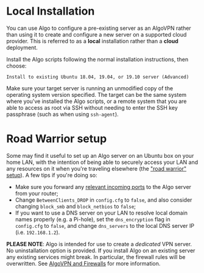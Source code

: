 # Local Installation

You can use Algo to configure a pre-existing server as an AlgoVPN rather than using it to create and configure a new server on a supported cloud provider. This is referred to as a **local** installation rather than a **cloud** deployment.

Install the Algo scripts following the normal installation instructions, then choose:
```
Install to existing Ubuntu 18.04, 19.04, or 19.10 server (Advanced)
```
Make sure your target server is running an unmodified copy of the operating system version specified. The target can be the same system where you've installed the Algo scripts, or a remote system that you are able to access as root via SSH without needing to enter the SSH key passphrase (such as when using `ssh-agent`).

# Road Warrior setup

Some may find it useful to set up an Algo server on an Ubuntu box on your home LAN, with the intention of being able to securely access your LAN and any resources on it when you're traveling elsewhere (the ["road warrior" setup](https://en.wikipedia.org/wiki/Road_warrior_(computing))). A few tips if you're doing so:
- Make sure you forward any [relevant incoming ports](/docs/firewalls.md#external-firewall) to the Algo server from your router;
- Change `BetweenClients_DROP` in `config.cfg` to `false`, and also consider changing `block_smb` and `block_netbios` to `false`;
- If you want to use a DNS server on your LAN to resolve local domain names properly (e.g. a Pi-hole), set the `dns_encryption` flag in `config.cfg` to `false`, and change `dns_servers` to the local DNS server IP (i.e. `192.168.1.2`).

**PLEASE NOTE**: Algo is intended for use to create a _dedicated_ VPN server. No uninstallation option is provided. If you install Algo on an existing server any existing services might break. In particular, the firewall rules will be overwritten. See [AlgoVPN and Firewalls](/docs/firewalls.md) for more information.
